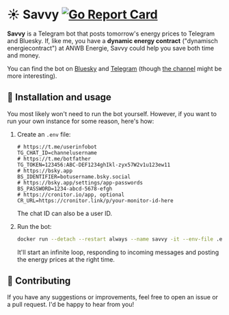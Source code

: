 # ☀️ Savvy [![Go Report Card](https://goreportcard.com/badge/github.com/heyajulia/energieprijzen)](https://goreportcard.com/report/github.com/heyajulia/energieprijzen)

**Savvy** is a Telegram bot that posts tomorrow's energy prices to Telegram and Bluesky. If, like me, you have a
**dynamic energy contract** ("dynamisch energiecontract") at ANWB Energie, Savvy could help you save both time and
money.

You can find the bot on [Bluesky](https://bsky.app/profile/bot.julia.cool) and
[Telegram](https://t.me/energieprijzenbot) (though [the channel](https://t.me/energieprijzen) might be more
interesting).

## 🤖 Installation and usage

You most likely won't need to run the bot yourself. However, if you want to run your own instance for some reason,
here's how:

1. Create an `.env` file:

   ```env
   # https://t.me/userinfobot
   TG_CHAT_ID=channelusername
   # https://t.me/botfather
   TG_TOKEN=123456:ABC-DEF1234ghIkl-zyx57W2v1u123ew11
   # https://bsky.app
   BS_IDENTIFIER=botusername.bsky.social
   # https://bsky.app/settings/app-passwords
   BS_PASSWORD=1234-abcd-5678-efgh
   # https://cronitor.io/app, optional
   CR_URL=https://cronitor.link/p/your-monitor-id-here
   ```

   The chat ID can also be a user ID.

2. Run the bot:

   ```sh
   docker run --detach --restart always --name savvy -it --env-file .env ghcr.io/heyajulia/savvy
   ```

   It'll start an infinite loop, responding to incoming messages and posting the energy prices at the right time. 


## 🔨 Contributing

If you have any suggestions or improvements, feel free to open an issue or a pull request. I'd be happy to hear from
you!
